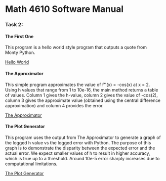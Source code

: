 # Math 4610 Software Manual

### Task 2:

#### The First One

This program is a hello world style program that outputs a quote from Monty Python.

[Hello World]()

#### The Approximator

This simple program approximates the value of f''(x) = -cos(x) at x = 2. Using h values that range from 1 to 10e-16, the main method returns a table of values. 
Column 1 gives the h-value, column 2 gives the value of -cos(2), column 3 gives the approximate value (obtained using the central difference approximation) and 
column 4 provides the error.

[The Approximator](code/task2/approximator.java)

#### The Plot Generator

This program uses the output from The Approximator to generate a graph of the logged h value vs the logged error with Python. The purpose of this graph is to demonstrate the
disparity between the expected error and the actual error. We expect smaller values of h to result in higher accuracy, which is true up to a threshold. Around 10e-5 
error sharply increases due to computational limitations.

[The Plot Generator](code/task2/plot.py)
